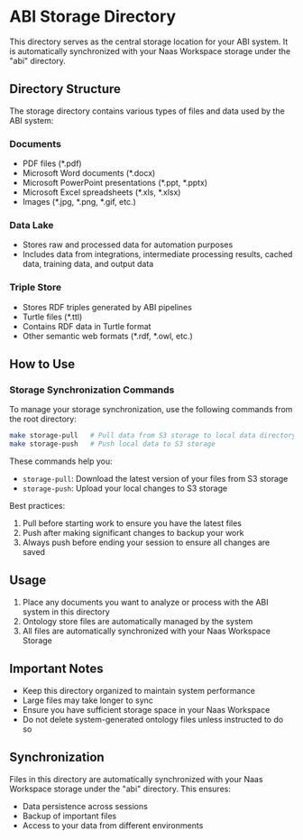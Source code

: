 # ABI Storage Directory

This directory serves as the central storage location for your ABI system. It is automatically synchronized with your Naas Workspace storage under the "abi" directory.

## Directory Structure

The storage directory contains various types of files and data used by the ABI system:

### Documents
- PDF files (*.pdf)
- Microsoft Word documents (*.docx)
- Microsoft PowerPoint presentations (*.ppt, *.pptx)
- Microsoft Excel spreadsheets (*.xls, *.xlsx)
- Images (*.jpg, *.png, *.gif, etc.)

### Data Lake
- Stores raw and processed data for automation purposes
- Includes data from integrations, intermediate processing results, cached data, training data, and output data

### Triple Store
- Stores RDF triples generated by ABI pipelines
- Turtle files (*.ttl) 
- Contains RDF data in Turtle format
- Other semantic web formats (*.rdf, *.owl, etc.)

## How to Use

### Storage Synchronization Commands
To manage your storage synchronization, use the following commands from the root directory:

```bash
make storage-pull   # Pull data from S3 storage to local data directory
make storage-push   # Push local data to S3 storage
```

These commands help you:
- `storage-pull`: Download the latest version of your files from S3 storage
- `storage-push`: Upload your local changes to S3 storage

Best practices:
1. Pull before starting work to ensure you have the latest files
2. Push after making significant changes to backup your work
3. Always push before ending your session to ensure all changes are saved

## Usage

1. Place any documents you want to analyze or process with the ABI system in this directory
2. Ontology store files are automatically managed by the system
3. All files are automatically synchronized with your Naas Workspace Storage 

## Important Notes

- Keep this directory organized to maintain system performance
- Large files may take longer to sync
- Ensure you have sufficient storage space in your Naas Workspace
- Do not delete system-generated ontology files unless instructed to do so

## Synchronization

Files in this directory are automatically synchronized with your Naas Workspace storage under the "abi" directory. This ensures:
- Data persistence across sessions
- Backup of important files
- Access to your data from different environments

